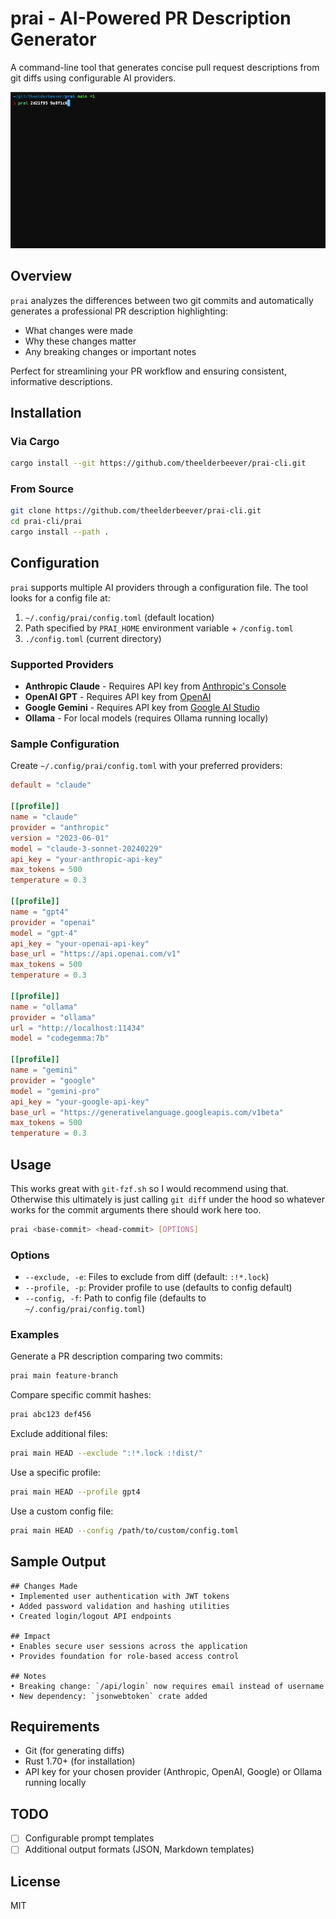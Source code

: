 # prai - AI-Powered PR Description Generator

A command-line tool that generates concise pull request descriptions from git diffs using configurable AI providers.

![prai](docs/images/prai.gif)

## Overview

`prai` analyzes the differences between two git commits and automatically generates a professional PR description highlighting:
- What changes were made
- Why these changes matter
- Any breaking changes or important notes

Perfect for streamlining your PR workflow and ensuring consistent, informative descriptions.

## Installation

### Via Cargo

```bash
cargo install --git https://github.com/theelderbeever/prai-cli.git
```

### From Source

```bash
git clone https://github.com/theelderbeever/prai-cli.git
cd prai-cli/prai
cargo install --path .
```

## Configuration

`prai` supports multiple AI providers through a configuration file. The tool looks for a config file at:

1. `~/.config/prai/config.toml` (default location)
2. Path specified by `PRAI_HOME` environment variable + `/config.toml`
3. `./config.toml` (current directory)

### Supported Providers

- **Anthropic Claude** - Requires API key from [Anthropic's Console](https://console.anthropic.com/)
- **OpenAI GPT** - Requires API key from [OpenAI](https://platform.openai.com/)
- **Google Gemini** - Requires API key from [Google AI Studio](https://makersuite.google.com/)
- **Ollama** - For local models (requires Ollama running locally)

### Sample Configuration

Create `~/.config/prai/config.toml` with your preferred providers:

```toml
default = "claude"

[[profile]]
name = "claude"
provider = "anthropic"
version = "2023-06-01"
model = "claude-3-sonnet-20240229"
api_key = "your-anthropic-api-key"
max_tokens = 500
temperature = 0.3

[[profile]]
name = "gpt4"
provider = "openai"
model = "gpt-4"
api_key = "your-openai-api-key"
base_url = "https://api.openai.com/v1"
max_tokens = 500
temperature = 0.3

[[profile]]
name = "ollama"
provider = "ollama"
url = "http://localhost:11434"
model = "codegemma:7b"

[[profile]]
name = "gemini"
provider = "google"
model = "gemini-pro"
api_key = "your-google-api-key"
base_url = "https://generativelanguage.googleapis.com/v1beta"
max_tokens = 500
temperature = 0.3
```

## Usage

This works great with `git-fzf.sh` so I would recommend using that. Otherwise this ultimately is just calling `git diff` under the hood so whatever works for the commit arguments there should work here too.

```bash
prai <base-commit> <head-commit> [OPTIONS]
```

### Options

- `--exclude, -e`: Files to exclude from diff (default: `:!*.lock`)
- `--profile, -p`: Provider profile to use (defaults to config default)
- `--config, -f`: Path to config file (defaults to `~/.config/prai/config.toml`)

### Examples

Generate a PR description comparing two commits:
```bash
prai main feature-branch
```

Compare specific commit hashes:
```bash
prai abc123 def456
```

Exclude additional files:
```bash
prai main HEAD --exclude ":!*.lock :!dist/"
```

Use a specific profile:
```bash
prai main HEAD --profile gpt4
```

Use a custom config file:
```bash
prai main HEAD --config /path/to/custom/config.toml
```

## Sample Output

```
## Changes Made
• Implemented user authentication with JWT tokens
• Added password validation and hashing utilities
• Created login/logout API endpoints

## Impact
• Enables secure user sessions across the application
• Provides foundation for role-based access control

## Notes
• Breaking change: `/api/login` now requires email instead of username
• New dependency: `jsonwebtoken` crate added
```

## Requirements

- Git (for generating diffs)
- Rust 1.70+ (for installation)
- API key for your chosen provider (Anthropic, OpenAI, Google) or Ollama running locally

## TODO

- [ ] Configurable prompt templates
- [ ] Additional output formats (JSON, Markdown templates)

## License

MIT
